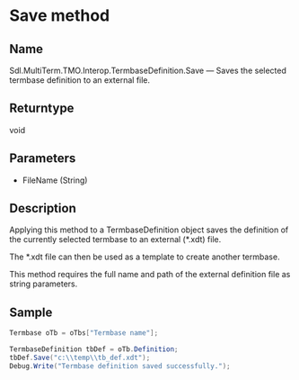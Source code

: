 # Save method
## Name

Sdl.MultiTerm.TMO.Interop.TermbaseDefinition.Save —          Saves the selected termbase definition to an external file.

## Returntype

void

## Parameters

* FileName (String)

## Description

Applying this method to a TermbaseDefinition object saves the definition of the currently selected termbase to an external (\*.xdt) file.

The \*.xdt file can then be used as a template to create another termbase.

This method requires the full name and path of the external definition file as string parameters.

## Sample

```cs
Termbase oTb = oTbs["Termbase name"];

TermbaseDefinition tbDef = oTb.Definition;
tbDef.Save("c:\\temp\\tb_def.xdt");
Debug.Write("Termbase definition saved successfully.");
```
